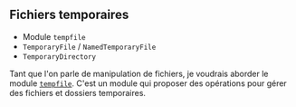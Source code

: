 ## Fichiers temporaires

- Module `tempfile`
- `TemporaryFile` / `NamedTemporaryFile`
- `TemporaryDirectory`

Tant que l'on parle de manipulation de fichiers, je voudrais aborder le module [`tempfile`](https://docs.python.org/fr/3/library/tempfile.html).
C'est un module qui proposer des opérations pour gérer des fichiers et dossiers temporaires.
